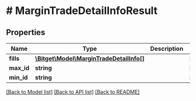 # # MarginTradeDetailInfoResult

## Properties

Name | Type | Description | Notes
------------ | ------------- | ------------- | -------------
**fills** | [**\Bitget\Model\MarginTradeDetailInfo[]**](MarginTradeDetailInfo.md) |  | [optional]
**max_id** | **string** |  | [optional]
**min_id** | **string** |  | [optional]

[[Back to Model list]](../../README.md#models) [[Back to API list]](../../README.md#endpoints) [[Back to README]](../../README.md)
